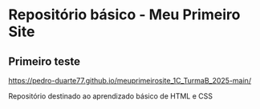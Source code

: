 # Repositório básico - Meu Primeiro Site

## Primeiro teste
 https://pedro-duarte77.github.io/meuprimeirosite_1C_TurmaB_2025-main/

Repositório destinado ao aprendizado básico de HTML e CSS
